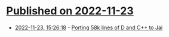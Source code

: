 # [Published on 2022-11-23](index.md)

* [2022-11-23, 15:26:18](https://news.ycombinator.com/item?id=33720330) - [Porting 58k lines of D and C++ to Jai](https://www.yet-another-blog.com/porting_the_game_to_jai_part0/)
